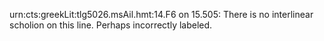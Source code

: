 urn:cts:greekLit:tlg5026.msAil.hmt:14.F6 on 15.505: There is no interlinear scholion on this line. Perhaps incorrectly labeled.

